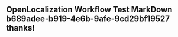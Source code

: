 <properties
ms.topic="hero-topic"
ms.test1="hero-topic"
ms.test2="test"/>


## OpenLocalization Workflow Test MarkDown b689adee-b919-4e6b-9afe-9cd29bf19527 thanks!



<!--HONumber=Jul16_HO4-->


